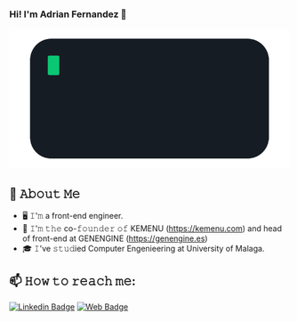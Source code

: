 ### Hi! I'm Adrian Fernandez 👋

<!--
**afdezcl/afdezcl** is a ✨ _special_ ✨ repository because its `README.md` (this file) appears on your GitHub profile.

Here are some ideas to get you started:

- 🔭 I’m currently working on ...
- 🌱 I’m currently learning ...
- 👯 I’m looking to collaborate on ...
- 🤔 I’m looking for help with ...
- 💬 Ask me about ...
- 📫 How to reach me: ...
- 😄 Pronouns: ...
- ⚡ Fun fact: ...
-->
[<img src="hello-world.gif" />](https://adrianfernandez.site)

## :book: 𝙰𝚋𝚘𝚞𝚝 𝙼𝚎
- 🖥 𝙸'𝚖 a front-end engineer.
- 💼 𝙸'𝚖 𝚝𝚑𝚎 co-𝚏𝚘𝚞𝚗𝚍𝚎𝚛 𝚘𝚏 KEMENU (https://kemenu.com) and head of front-end at GENENGINE (https://genengine.es)
- 🎓 𝙸've 𝚜𝚝𝚞𝚍ied Computer Engenieering at University of Malaga.

## 📫 𝙷𝚘𝚠 𝚝𝚘 𝚛𝚎𝚊𝚌𝚑 𝚖𝚎:
[![Linkedin Badge](https://img.shields.io/badge/-adrianfernandez-blue?style=flat-square&logo=Linkedin&logoColor=white&link=https://www.linkedin.com/in/adrian-fernandez-75b87115b/)](https://www.linkedin.com/in/adrian-fernandez-75b87115b/)
[![Web Badge](https://img.shields.io/badge/-adrianfernandez.site-blue?style=flat-square&logo=google-chrome&logoColor=white&link=https://adrianfernandez.site)](https://adrianfernandez.site)
